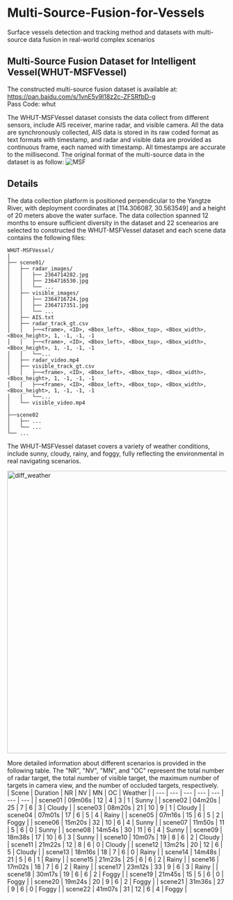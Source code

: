 # Multi-Source-Fusion-for-Vessels
Surface vessels detection and tracking method and datasets with multi-source data fusion in real-world complex scenarios
## Multi-Source Fusion Dataset for Intelligent Vessel(WHUT-MSFVessel)
The constructed multi-source fusion dataset is available at:  https://pan.baidu.com/s/1vnE5y9l18z2c-ZFSRfbD-g   
Pass Code: whut

The WHUT-MSFVessel dataset consists the data collect from different sensors, include AIS receiver, marine radar, and visible camera. All the data are synchronously collected, AIS data is stored in its raw coded format as text formats with timestamp, and radar and visible data are provided as continuous frame, each named with timestamp. All timestamps are accurate to the millisecond. The original format of the multi-source data in the dataset is as follow: 
![MSF](https://github.com/user-attachments/assets/e5e8022b-8cbd-4df7-8d48-62a885676850)
## Details
The data collection platform is positioned perpendicular to the Yangtze River, with deployment coordinates at [114.306087, 30.563549] and a height of 20 meters above the water surface. The data collection spanned 12 months to ensure sufficient diversity in the dataset and 22 scenearios are selected to constructed the WHUT-MSFVessel dataset and each scene data contains the following files:
```  
WHUT-MSFVessel/  
│  
├── scene01/
│   ├── radar_images/
│   │   ├── 2364714282.jpg
│   │   ├── 2364716530.jpg  
│   │   └── ...
│   ├── visible_images/
│   │   ├── 2364716724.jpg
│   │   ├── 2364717351.jpg  
│   │   └── ...
│   ├── AIS.txt 
│   ├── radar_track_gt.csv
│   │   ├──<frame>, <ID>, <Bbox_left>, <Bbox_top>, <Bbox_width>, <Bbox_height>, 1, -1, -1, -1
│   │   ├──<frame>, <ID>, <Bbox_left>, <Bbox_top>, <Bbox_width>, <Bbox_height>, 1, -1, -1, -1
│   │   └──...
│   ├── radar_video.mp4  
│   ├── visible_track_gt.csv
│   │   ├──<frame>, <ID>, <Bbox_left>, <Bbox_top>, <Bbox_width>, <Bbox_height>, 1, -1, -1, -1
│   │   ├──<frame>, <ID>, <Bbox_left>, <Bbox_top>, <Bbox_width>, <Bbox_height>, 1, -1, -1, -1
│   │   └──...
│   └── visible_video.mp4  
│  
├──scene02
│   ├── ...
│   └── ...
└── ...
```  
The WHUT-MSFVessel dataset covers a variety of weather conditions, include sunny, cloudy, rainy, and foggy, fully reflecting the environmental in real navigating scenarios.  

<img width="649" alt="diff_weather" src="https://github.com/user-attachments/assets/3b7dcea6-4010-45db-bde2-0d671e8f08e4">  

More detailed information about different scenarios is provided in the following table. The "NR", "NV", "MN", and "OC" represent the total number of radar target, the  total number of visible target, the maximum number of targets in camera view, and the number of occluded targets, respectively.    
| Scene | Duration | NR | NV | MN | OC | Weather |
| --- | --- | --- | --- | --- | --- | --- |
| scene01 | 09m06s | 12 | 4 | 3 | 1 | Sunny |
| scene02 | 04m20s | 25 | 7 | 6 | 3 | Cloudy |
| scene03 | 08m20s | 21 | 10 | 9 | 1 | Cloudy |
| scene04 | 07m01s | 17 | 6 | 5 | 4 | Rainy |
| scene05 | 07m16s | 15 | 6 | 5 | 2 | Foggy |
| scene06 | 15m20s | 32 | 10 | 6 | 4 | Sunny |
| scene07 | 11m50s | 11 | 5 | 6 | 0 | Sunny |
| scene08 | 14m54s | 30 | 11 | 6 | 4 | Sunny |
| scene09 | 18m38s | 17 | 10 | 6 | 3 | Sunny |
| scene10 | 10m07s | 19 | 8 | 6 | 2 | Cloudy |
| scene11 | 21m22s | 12 | 8 | 6 | 0 | Cloudy |
| scene12 | 13m21s | 20 | 12 | 6 | 5 | Cloudy |
| scene13 | 18m16s | 18 | 7 | 6 | 0 | Rainy |
| scene14 | 14m48s | 21 | 5 | 6 | 1 | Rainy |
| scene15 | 21m23s | 25 | 6 | 6 | 2 | Rainy |
| scene16 | 17m02s | 18 | 7 | 6 | 2 | Rainy |
| scene17 | 23m12s | 33 | 9 | 6 | 3 | Rainy |
| scene18 | 30m17s | 19 | 6 | 6 | 2 | Foggy |
| scene19 | 21m45s | 15 | 5 | 6 | 0 | Foggy |
| scene20 | 19m24s | 20 | 9 | 6 |  2 | Foggy |
| scene21 | 31m36s | 27 | 9 | 6 | 0 | Foggy |
| scene22 | 41m07s | 31 | 12 | 6 | 4 | Foggy |
